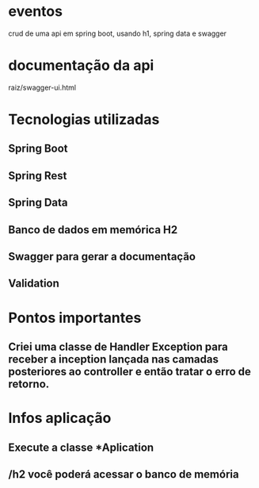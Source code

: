 # eventos
crud de uma api em spring boot, usando h1, spring data e swagger

# documentação da api

raiz/swagger-ui.html

# Tecnologias utilizadas

## Spring Boot
## Spring Rest
## Spring Data
## Banco de dados em memórica H2
## Swagger para gerar a documentação
## Validation


# Pontos importantes

## Criei uma classe de Handler Exception para receber a inception lançada nas camadas posteriores ao controller e então tratar o erro de retorno.


# Infos aplicação

## Execute a classe *Aplication
## /h2 você poderá acessar o banco de memória
